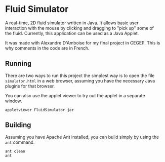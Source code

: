 # Fluid Simulator

A real-time, 2D fluid simulator written in Java. It allows basic user
interaction with the mouse by clicking and dragging to "pick up" some of the
fluid. Currently, this application can be used as a Java Applet.

It was made with Alexandre D'Amboise for my final project in CEGEP. This is why
comments in the code are in French.

## Running

There are two ways to run this project the simplest way is to open the file
`simulator.html` in a web browser, assuming you have the necessary Java plugins
for that browser.

You can also use the applet viewer to try out the applet in a separate window.

    appletviewer FluidSimulator.jar

## Building

Assuming you have Apache Ant installed, you can build simply by using the `ant`
command.

    ant clean
    ant
